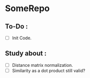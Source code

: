 # SomeRepo

## To-Do :
- [ ] Init Code.

## Study about :
- [ ] Distance matrix normalization.
- [ ] Similarity as a dot product still valid?